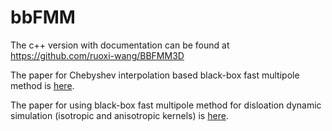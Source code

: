 # bbFMM

The c++ version with documentation can be found at https://github.com/ruoxi-wang/BBFMM3D

The paper for Chebyshev interpolation based black-box fast multipole method is [here](https://www.sciencedirect.com/science/article/pii/S0021999109004665?casa_token=L0luszI3YtsAAAAA:okmr75Arz-igB2TLgt_UVu2CRrX1hMw6Mb6sj7oWk9eKmYJUS8K35Aq07qb_mJO69xcjCH5JSg).

The paper for using black-box fast multipole method for disloation dynamic simulation (isotropic and anisotropic kernels) is [here](https://iopscience.iop.org/article/10.1088/1361-651X/aab7bb/meta?casa_token=cDmj1SVeNecAAAAA:k5LNpn8Erpu1KR6fpZM7g_45_R63gyN57G9_vsdSBoqZTClt2gcn9eH9FJ2AZQN3uCgua0JAkA).
